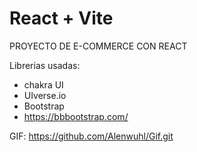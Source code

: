 # React + Vite
PROYECTO DE E-COMMERCE CON REACT

Librerias usadas: 
- chakra UI
- UIverse.io
- Bootstrap
- https://bbbootstrap.com/

GIF:
https://github.com/Alenwuhl/Gif.git
